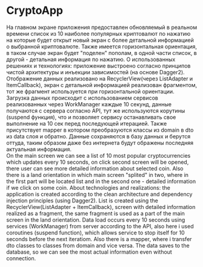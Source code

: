 # CryptoApp
На главном экране приложения предоставлен обновляемый в реальном времени список из 10 наиболее популярных криптовалют по нажатию на которые будет открыт новый экран с
более детальной информацией о выбранной криптовалюте. Также имеется горизонтальная ориентация, в таком случае экран будет "поделен" пополам, в одной части список, в 
другой - детальная информация по нажатию.
О использованных решениях и технологиях: приложение выстроено согласно принципов чистой архитектуры и инъекции зависимостей (на основе Dagger2). Отображение 
данных реализовано на RecyclerView(через ListAdapter и ItemCallback), экран с детальной информацией реализован фрагментом, тот же фрагмент используется при горизонтальной
ориентации. Загрузка данных происходит с использованием сервисов реализованных через WorkManager каждые 10 секунд, данные получаются с сервера согласно API, 
тут же используются корутины (suspend функция), что и позволяет сервису останавливать свое выполнение на 10 сек перед последующей итерацией. 
Также присутствует mapper в котором преобразуются классы из domain в dto из data слоя и обратно. Данные сохраняются в базу данных и берутся оттуда, 
таким образом даже без интернета будут ображены последняя актуальная информация.  
On the main screen we can see a list of 10 most popular cryptocurrencies which updates every 10 seconds, on click second screen will be opened, there user can see more 
detailed information about selected coin. Also there is a land orientation in which main screen "splited" in two, where in the first part will be located list and in the
second one - detailed information if we click on some coin.
About technologies and realizations: the application is created according to the clean architecture and dependency injection principles (using Dagger2). List is created
using the RecyclerView(ListAdapter + ItemCallback), screen with detailed information realized as a fragment, the same fragment is used as a part of the main screen in 
the land orientation. Data load occurs every 10 seconds using services (WorkManager) from server according to the API, also here i used coroutines 
(suspend function), which allows service to stop itself for 10 seconds before the next iteratiom. Also there is a mapper, where i transfer dto classes to classes
from domain and vice versa. The data saves to the database, so we can see the most actual information even without connection.

